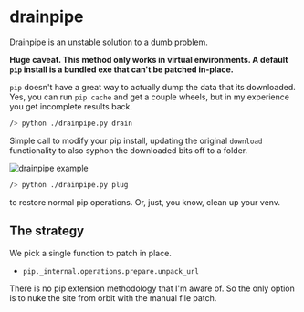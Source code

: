 # drain**pip**e

Drainpipe is an unstable solution to a dumb problem.

**Huge caveat. This method only works in virtual environments. A default `pip` install is a bundled exe that can't be patched in-place.**

`pip` doesn't have a great way to actually dump the data that its downloaded. Yes, you can run `pip cache` and get a couple wheels, but in my experience you get incomplete results back.

```bash
/> python ./drainpipe.py drain
```

Simple call to modify your pip install, updating the original `download` functionality to also syphon the downloaded bits off to a folder.

![drainpipe example](./what_drainpipe_does.gif)

```bash
/> python ./drainpipe.py plug
```

to restore normal pip operations. Or, just, you know, clean up your venv.

## The strategy

We pick a single function to patch in place. 

- `pip._internal.operations.prepare.unpack_url`

There is no pip extension methodology that I'm aware of. So the only option is to nuke the site from orbit with the manual file patch.
